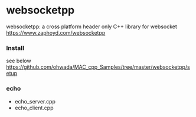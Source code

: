 websocketpp
===============


websocketpp: 
a cross platform header only C++ library for websocket
https://www.zaphoyd.com/websocketpp


### Install
see below  
https://github.com/ohwada/MAC_cpp_Samples/tree/master/websocketpp/setup   


### echo
- echo_server.cpp
- echo_client.cpp



